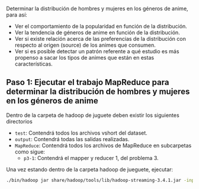 Determinar la distribución de hombres y mujeres en los géneros de anime, para así:
* Ver el comportamiento de la popularidad en función de la distribución.
* Ver la tendencia de géneros de anime en función de la distribución.
* Ver si existe relación acerca de las preferencias de la distribución con respecto al origen (source) de los animes que consumen.
* Ver si es posible detectar un patrón referente a qué estudio es más propenso a sacar los tipos de animes que están en estas características.

## Paso 1: Ejecutar el trabajo MapReduce para determinar la distribución de hombres y mujeres en los géneros de anime

Dentro de la carpeta de hadoop de juguete deben existir los siguientes directorios
- `test`: Contendrá todos los archivos vshort del dataset.
- `output`: Contendrá todas las salidas realizadas.
- `MapReduce`: Contendrá todos los archivos de MapReduce en subcarpetas como sigue:
    - `p3-1`: Contendrá el mapper y reducer 1, del problema 3.

Una vez estando dentro de la carpeta hadoop de jueguete, ejecutar:

```sh
./bin/hadoop jar share/hadoop/tools/lib/hadoop-streaming-3.4.1.jar -input test/vshort-final_animedataset.csv -output output/output_p3_step1 -mapper "python3 mapper.py" -reducer "python3 reducer.py" -file MapReduce/p3-1/mapper.py -file MapReduce/p3-1/reducer.py
```